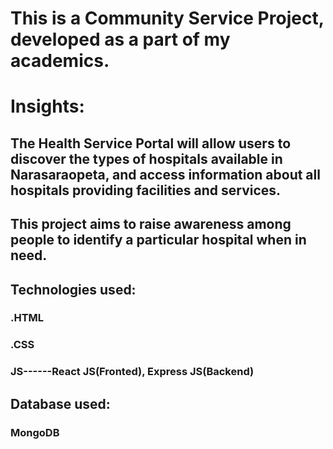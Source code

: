 # This is a Community Service Project, developed as a part of my academics.
# Insights:
   ## The Health Service Portal will allow users to discover the types of hospitals available in Narasaraopeta, and access information about all hospitals providing facilities and services. 
   ## This project aims to raise awareness among people to identify a particular hospital when in need.

## Technologies used:
   ### .HTML
   ### .CSS
   ### JS------React JS(Fronted), Express JS(Backend)
## Database used:
   ### MongoDB